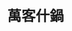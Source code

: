 ---
title: "萬客什鍋"
description: "萬客什鍋"
layout: shop
keywords:
  - 美食競賽
  - 台灣美食
  - 美食精選
datePublished: "2025-06-30"
dateModified: "2025-07-02"
city: "台北市"
district: "松山區"
address: "台北市松山區八德路四段217號"
phone: "0227485133"
geo: "25.049050192629483, 121.56428903287014"
google_map: "https://maps.app.goo.gl/493rsYuS2B6ywguB8"
footinder: "https://footinder.com.tw/%E5%8F%B0%E5%8C%97%E5%B8%82%E6%9D%BE%E5%B1%B1%E5%8D%80/76083/"
official: "https://www.wankeshabu.com/"
award:
  - name: "500盤"
    year: "2024"
    entries:
      - dishes:
          - "招牌麻油炸蛋"

---